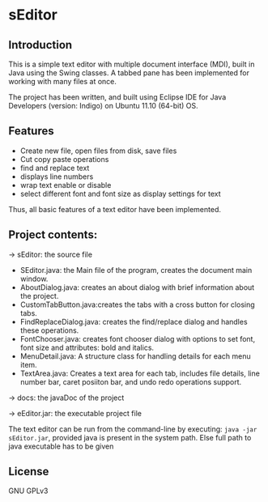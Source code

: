 sEditor
=======

Introduction
------------
This is a simple text editor with multiple document interface (MDI), built in Java using the Swing classes. A tabbed pane has been implemented for working with many files at once.

The project has been written, and built using Eclipse IDE for Java Developers (version: Indigo) on Ubuntu 11.10 (64-bit) OS.

Features
--------
* Create new file, open files from disk, save files
* Cut copy paste operations
* find and replace text
* displays line numbers
* wrap text enable or disable
* select different font and font size as display settings for text

Thus, all basic features of a text editor have been implemented.

Project contents:
----------------
-> sEditor: the source file

 * SEditor.java: the Main file of the program, creates the document main window.
 * AboutDialog.java: creates an about dialog with brief information about the project.
 * CustomTabButton.java:creates the tabs with a cross button for closing tabs.
 * FindReplaceDialog.java: creates the find/replace dialog and handles these operations.
 * FontChooser.java: creates font chooser dialog with options to set font, font size and attributes: bold and italics.
 * MenuDetail.java: A structure class for handling details for each menu item.
 * TextArea.java: Creates a text area for each tab, includes file details, line number bar, caret posiiton bar, and undo redo operations support.

-> docs: the javaDoc of the project

-> eEditor.jar: the executable project file
 
The text editor can be run from the command-line by executing:
     `java -jar sEditor.jar`,
provided java is present in the system path. Else full path to java executable has to be given

License
--------
GNU GPLv3
 
